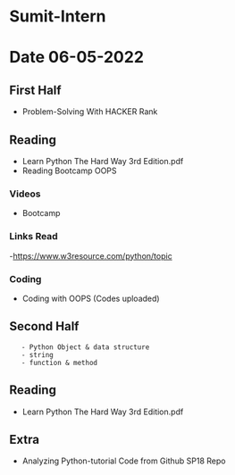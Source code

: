 # Sumit-Intern
# Date 06-05-2022

## First Half
 - Problem-Solving With HACKER Rank
  
## Reading
 - Learn Python The Hard Way 3rd Edition.pdf
 - Reading Bootcamp OOPS

  
### Videos
- Bootcamp


### Links Read
 -https://www.w3resource.com/python/topic

### Coding
 - Coding with OOPS (Codes uploaded)

## Second Half

       - Python Object & data structure
       - string
       - function & method
## Reading
 - Learn Python The Hard Way 3rd Edition.pdf

## Extra
 - Analyzing Python-tutorial Code from Github SP18 Repo 